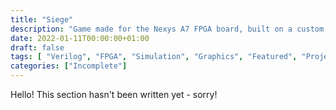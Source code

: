 ```yaml
---
title: "Siege"
description: "Game made for the Nexys A7 FPGA board, built on a custom built VGA driver."
date: 2022-01-11T00:00:00+01:00
draft: false
tags: [ "Verilog", "FPGA", "Simulation", "Graphics", "Featured", "Project" ]
categories: ["Incomplete"]
---
```


Hello! This section hasn't been written yet - sorry!
